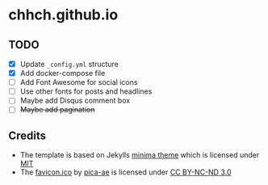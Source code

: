 # chhch.github.io

## TODO

-   [x] Update `_config.yml` structure
-   [x] Add docker-compose file
-   [ ] Add Font Awesome for social icons
-   [ ] Use other fonts for posts and headlines
-   [ ] Maybe add Disqus comment box
-   [ ] ~~Maybe add pagination~~

## Credits

-   The template is based on Jekylls [minima theme](https://github.com/jekyll/minima) which is licensed under [MIT](https://github.com/jekyll/minima/blob/master/LICENSE.txt)
-   The [favicon.ico](https://www.iconfinder.com/icons/71619/book_moleskine_notes_pure_icon#size=128) by [pica-ae](https://pica-ae.deviantart.com/) is licensed under [CC BY-NC-ND 3.0](https://creativecommons.org/licenses/by-nc-nd/3.0/)
